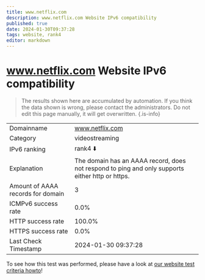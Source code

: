 ```yaml
---
title: www.netflix.com
description: www.netflix.com Website IPv6 compatibility
published: true
date: 2024-01-30T09:37:28
tags: website, rank4
editor: markdown
---
```


# www.netflix.com Website IPv6 compatibility

> The results shown here are accumulated by automation. If you think the data shown is wrong, please contact the administrators. 
> Do not edit this page manually, it will get overwritten.
{.is-info}


|   |   |
| - | - |
| Domainname | www.netflix.com
| Category | videostreaming |
| IPv6 ranking | rank4 :arrow_down: |
| Explanation | The domain has an AAAA record, does not respond to ping and only supports either http or https. |
| Amount of AAAA records for domain | 3 |
| ICMPv6 success rate | 0.0%|
| HTTP success rate | 100.0% |
| HTTPS success rate | 0.0% |
| Last Check Timestamp | 2024-01-30 09:37:28 |

To see how this test was performed, please have a look at [our website test criteria howto](/howto/testcriteria/website)!

